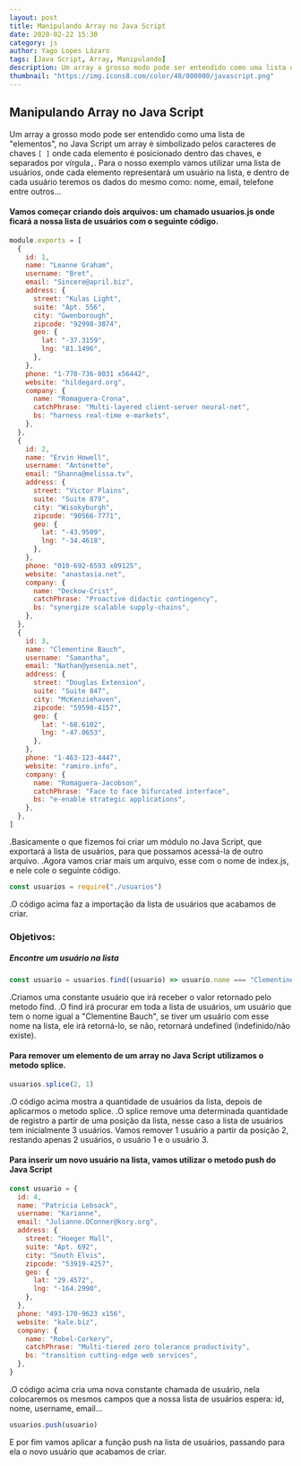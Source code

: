 ```yaml
---
layout: post
title: Manipulando Array no Java Script
date: 2020-02-22 15:30
category: js
author: Yago Lopes Lázaro
tags: [Java Script, Array, Manipulando]
description: Um array a grosso modo pode ser entendido como uma lista de "elementos", no Java Script um array é simbolizado pelos caracteres de chaves `[]` onde cada elemento é posicionado dentro das chaves e separados por vírgula `,`
thumbnail: "https://img.icons8.com/color/48/000000/javascript.png"
---
```


## Manipulando Array no Java Script

Um array a grosso modo pode ser entendido como uma lista de "elementos", no Java Script um array é simbolizado pelos caracteres de chaves `[ ]` onde cada elemento é posicionado dentro das chaves, e separados por vírgula`,`.
Para o nosso exemplo vamos utilizar uma lista de usuários, onde cada elemento representará um usuário na lista, e dentro de cada usuário teremos os dados do mesmo como: nome, email, telefone entre outros...

#### Vamos começar criando dois arquivos: um chamado usuarios.js onde ficará a nossa lista de usuários com o seguinte código.

```javascript
module.exports = [
  {
    id: 1,
    name: "Leanne Graham",
    username: "Bret",
    email: "Sincere@april.biz",
    address: {
      street: "Kulas Light",
      suite: "Apt. 556",
      city: "Gwenborough",
      zipcode: "92998-3874",
      geo: {
        lat: "-37.3159",
        lng: "81.1496",
      },
    },
    phone: "1-770-736-8031 x56442",
    website: "hildegard.org",
    company: {
      name: "Romaguera-Crona",
      catchPhrase: "Multi-layered client-server neural-net",
      bs: "harness real-time e-markets",
    },
  },
  {
    id: 2,
    name: "Ervin Howell",
    username: "Antonette",
    email: "Shanna@melissa.tv",
    address: {
      street: "Victor Plains",
      suite: "Suite 879",
      city: "Wisokyburgh",
      zipcode: "90566-7771",
      geo: {
        lat: "-43.9509",
        lng: "-34.4618",
      },
    },
    phone: "010-692-6593 x09125",
    website: "anastasia.net",
    company: {
      name: "Deckow-Crist",
      catchPhrase: "Proactive didactic contingency",
      bs: "synergize scalable supply-chains",
    },
  },
  {
    id: 3,
    name: "Clementine Bauch",
    username: "Samantha",
    email: "Nathan@yesenia.net",
    address: {
      street: "Douglas Extension",
      suite: "Suite 847",
      city: "McKenziehaven",
      zipcode: "59590-4157",
      geo: {
        lat: "-68.6102",
        lng: "-47.0653",
      },
    },
    phone: "1-463-123-4447",
    website: "ramiro.info",
    company: {
      name: "Romaguera-Jacobson",
      catchPhrase: "Face to face bifurcated interface",
      bs: "e-enable strategic applications",
    },
  },
]
```

.Basicamente o que fizemos foi criar um módulo no Java Script, que exportará a lista de usuários, para que possamos acessá-la de outro arquivo.
.Agora vamos criar mais um arquivo, esse com o nome de index.js, e nele cole o seguinte código.

```javascript
const usuarios = require("./usuarios")
```

.O código acima faz a importação da lista de usuários que acabamos de criar.

### Objetivos:

##### Encontre um usuário na lista

```javascript
const usuario = usuarios.find((usuario) => usuario.name === "Clementine Bauch")
```

.Criamos uma constante usuário que irá receber o valor retornado pelo metodo find.
.O find irá procurar em toda a lista de usuários, um usuário que tem o nome igual a "Clementine Bauch", se tiver um usuário com esse nome na lista, ele irá retorná-lo, se não, retornará undefined (indefinido/não existe).

#### Para remover um elemento de um array no Java Script utilizamos o metodo splice.

```javascript
usuarios.splice(2, 1)
```

.O código acima mostra a quantidade de usuários da lista, depois de aplicarmos o metodo splice.
.O splice remove uma determinada quantidade de registro a partir de uma posição da lista, nesse caso a lista de usuários tem inicialmente 3 usuários. Vamos remover 1 usuário a partir da posição 2, restando apenas 2 usuários, o usuário 1 e o usuário 3.

#### Para inserir um novo usuário na lista, vamos utilizar o metodo push do Java Script

```javascript
const usuario = {
  id: 4,
  name: "Patricia Lebsack",
  username: "Karianne",
  email: "Julianne.OConner@kory.org",
  address: {
    street: "Hoeger Mall",
    suite: "Apt. 692",
    city: "South Elvis",
    zipcode: "53919-4257",
    geo: {
      lat: "29.4572",
      lng: "-164.2990",
    },
  },
  phone: "493-170-9623 x156",
  website: "kale.biz",
  company: {
    name: "Robel-Corkery",
    catchPhrase: "Multi-tiered zero tolerance productivity",
    bs: "transition cutting-edge web services",
  },
}
```

.O código acima cria uma nova constante chamada de usuário, nela colocaremos os mesmos campos que a nossa lista de usuários espera: id, nome, username, email...

```javascript
usuarios.push(usuario)
```

E por fim vamos aplicar a função push na lista de usuários, passando para ela o novo usuário que acabamos de criar.
